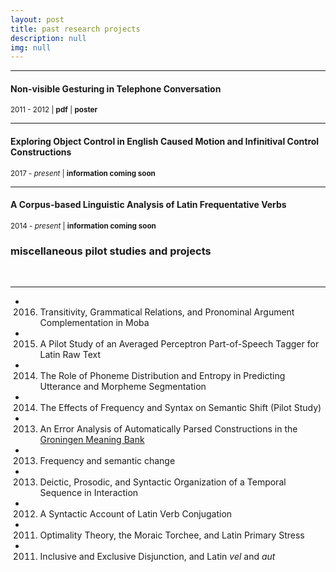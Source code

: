 ```yaml
---
layout: post
title: past research projects
description: null
img: null
---
```


***
<sub></sub>
<h4>Non-visible Gesturing in Telephone Conversation</h4>
<sup>2011 - 2012 | <b>pdf</b> | <b>poster</b></sup>

***
<sub></sub>
<h4>Exploring Object Control in English Caused Motion and Infinitival Control Constructions</h4>
<sup>2017 - <i>present</i> | <b>information coming soon</b></sup>

***
<sub></sub>
<h4>A Corpus-based Linguistic Analysis of Latin Frequentative Verbs</h4>
<sup>2014 - <i>present</i> | <b>information coming soon</b></sup>

<br/>

<h3>miscellaneous pilot studies and projects</h3>
<br>

***
<sub></sub>
- 2016. Transitivity, Grammatical Relations, and Pronominal Argument Complementation in Moba
- 2015. A Pilot Study of an Averaged Perceptron Part-of-Speech Tagger for Latin Raw Text
- 2014. The Role of Phoneme Distribution and Entropy in Predicting Utterance and Morpheme Segmentation
- 2014. The Effects of Frequency and Syntax on Semantic Shift (Pilot Study)
- 2013. An Error Analysis of Automatically Parsed Constructions in the [Groningen Meaning Bank](http://gmb.let.rug.nl/)
- 2013. Frequency and semantic change  
- 2013. Deictic, Prosodic, and Syntactic Organization of a Temporal Sequence in Interaction
- 2012. A Syntactic Account of Latin Verb Conjugation
- 2011. Optimality Theory, the Moraic Torchee, and Latin Primary Stress
- 2011. Inclusive and Exclusive Disjunction, and Latin *vel* and *aut*
